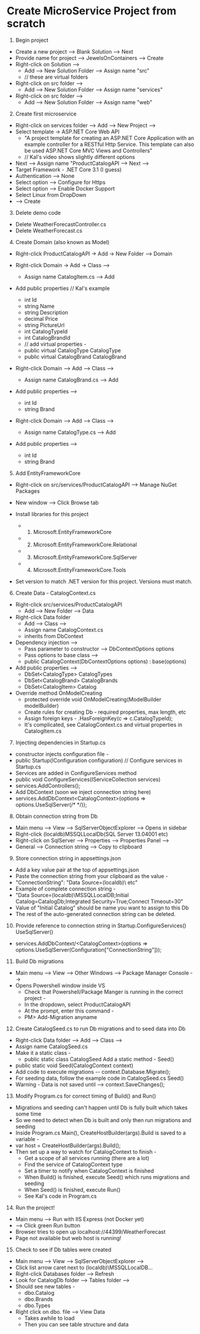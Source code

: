 # Create MicroService Project from scratch

1. Begin project

- Create a new project --> Blank Solution --> Next
- Provide name for project --> JewelsOnContainers --> Create
- Right-click on Solution -->
  - Add --> New Solution Folder --> Assign name "src"
  - // these are virtual folders
- Right-click on src folder -->
  - Add --> New Solution Folder --> Assign name "services"
- Right-click on src folder -->
  - Add --> New Solution Folder --> Assign name "web"

2. Create first microservice

- Right-click on services folder --> Add --> New Project -->
- Select template -> ASP.NET Core Web API
  - "A project template for creating an ASP.NET Core Application with an example controller for a RESTful Http Service. This template can also be used ASP.NET Core MVC Views and Controllers"
  - // Kal's video shows slightly different options
- Next --> Assign name "ProductCatalogAPI --> Next -->
- Target Framework - .NET Core 3.1 (I guess)
- Authentication --> None
- Select option --> Configure for Https
- Select option --> Enable Docker Support
- Select Linux from DropDown
- --> Create

3. Delete demo code

- Delete WeatherForecastController.cs
- Delete WeatherForecast.cs

4. Create Domain (also known as Model)

- Right-click ProductCatalogAPI -> Add -> New Folder --> Domain
- Right-click Domain -> Add -> Class -->

  - Assign name CatalogItem.cs --> Add

- Add public properties // Kal's example

  - int Id
  - string Name
  - string Description
  - decimal Price
  - string PictureUrl
  - int CatalogTypeId
  - int CatalogBrandId
  - // add virtual properties -
  - public virtual CatalogType CatalogType
  - public virtual CatalogBrand CatalogBrand

- Right-click Domain --> Add --> Class -->
  - Assign name CatalogBrand.cs --> Add
- Add public properties -->

  - int Id
  - string Brand

- Right-click Domain --> Add --> Class -->
  - Assign name CatalogType.cs --> Add
- Add public properties -->
  - int Id
  - string Brand

5. Add EntityFrameworkCore

- Right-click on src/services/ProductCatalogAPI --> Manage NuGet Packages
- New window --> Click Browse tab
- Install libraries for this project

  - 1. Microsoft.EntityFrameworkCore
  - 2. Microsoft.EntityFrameworkCore.Relational
  - 3. Microsoft.EntityFrameworkCore.SqlServer
  - 4. Microsoft.EntityFrameworkCore.Tools

- Set version to match .NET version for this project. Versions must match.

6. Create Data - CatalogContext.cs

- Right-click src/services/ProductCatalogAPI
  - Add --> New Folder --> Data
- Right-click Data folder
  - Add --> Class -->
  - Assign name CatalogContext.cs
  - inherits from DbContext
- Dependency injection -->
  - Pass parameter to constructor --> DbContextOptions options
  - Pass options to base class -->
  - public CatalogContext(DbContextOptions options) : base(options)
- Add public properties -->
  - DbSet\<CatalogType\> CatalogTypes
  - DbSet\<CatalogBrand\> CatalogBrands
  - DbSet\<CatalogItem\> Catalog
- Override method OnModelCreating
  - protected override void OnModelCreating(ModelBuilder modelBuilder)
  - Create rules for creating Db - required properties, max length, etc
  - Assign foreign keys - .HasForeignKey(c => c.CatalogTypeId);
  - It's complicated, see CatalogContext.cs and virtual properties in CatalogItem.cs

7. Injecting dependencies in Startup.cs

- constructor injects configuration file -
- public Startup(IConfiguration configuration)
  // Configure services in Startup.cs
- Services are added in ConfigureServices method
- public void ConfigureServices(IServiceCollection services)
- services.AddControllers();
- Add DbContext (soon we inject connection string here)
- services.AddDbContext\<CatalogContext\>(options => options.UseSqlServer(/\* \*/));

8. Obtain connection string from Db

- Main menu --> View --> SqlServerObjectExplorer --> Opens in sidebar
- Right-click (localdb)MSSQLLocalDb(SQL Server 13.04001 etc)
- Right-click on SqlServer --> Properties --> Properties Panel -->
- General --> Connection string --> Copy to clipboard

9. Store connection string in appsettings.json

- Add a key value pair at the top of appsettings.json
- Paste the connection string from your clipboard as the value -
- "ConnectionString": "Data Source=(localdb)\\ etc"
- Example of complete connection string -
- "Data Source=(localdb)\\MSSQLLocalDB;Initial Catalog=CatalogDb;Integrated Security=True;Connect Timeout=30"
- Value of "Initial Catalog" should be name you want to assign to this Db
- The rest of the auto-generated connection string can be deleted.

10. Provide reference to connection string in Startup.ConfigureServices() UseSqlServer()

- services.AddDbContext/<CatalogContext\>(options => options.UseSqlServer(Configuration["ConnectionString"]));

11. Build Db migrations

- Main menu --> View --> Other Windows --> Package Manager Console -->
- Opens Powershell window inside VS
  - Check that Powershell/Package Manger is running in the correct project -
  - In the dropdown, select ProductCatalogAPI
  - At the prompt, enter this command -
  - PM> Add-Migration anyname

12. Create CatalogSeed.cs to run Db migrations and to seed data into Db

- Right-click Data folder --> Add --> Class -->
- Assign name CatalogSeed.cs
- Make it a static class -
  - public static class CatalogSeed
    Add a static method - Seed()
- public static void Seed(CatalogContext context)
- Add code to execute migrations -- context.Database.Migrate();
- For seeding data, follow the example code in CatalogSeed.cs Seed()
- Warning - Data is not saved until --> context.SaveChanges();

13. Modify Program.cs for correct timing of Build() and Run()

- Migrations and seeding can't happen until Db is fully built which takes some time
- So we need to detect when Db is built and only then run migrations and seeding
- Inside Program.cs Main(), CreateHostBuilder(args).Build is saved to a variable -
- var host = CreateHostBuilder(args).Build();
- Then set up a way to watch for CatalogContext to finish -
  - Get a scope of all services running (there are a lot)
  - Find the service of CatalogContext type
  - Set a timer to notify when CatalogContext is finished
  - When Build() is finished, execute Seed() which runs migrations and seeding
  - When Seed() is finished, execute Run()
  - See Kal's code in Program.cs

14. Run the project!

- Main menu --> Run with IIS Express (not Docker yet)
- --> Click green Run button
- Browser tries to open up localhost://44399/WeatherForecast
- Page not available but web host is running!

15. Check to see if Db tables were created

- Main menu --> View --> SqlServerObjectExplorer -->
- Click list arrow caret next to (localdb)\MSSQLLocalDB...
- Right-click Databases folder --> Refresh
- Look for CatalogDb folder --> Tables folder -->
- Should see new tables -
  - dbo.Catalog
  - dbo.Brands
  - dbo.Types
- Right click on dbo. file --> View Data
  - Takes awhile to load
  - Then you can see table structure and data
